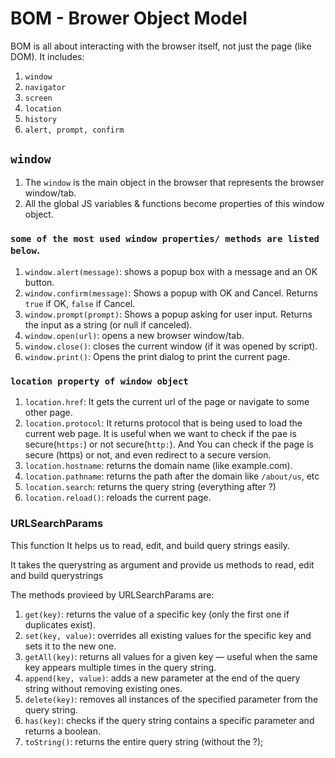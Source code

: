 # BOM - Brower Object Model
BOM is all about interacting with the browser itself, not just the page (like DOM). It includes:
1. `window`
2. `navigator`
3. `screen`
4. `location`
5. `history`
6. `alert, prompt, confirm`

## `window`
1. The `window` is the main object in the browser that represents the browser window/tab.
2. All the global JS variables & functions become properties of this window object.

### `some of the most used window properties/ methods are listed below`.
1. `window.alert(message)`: shows a popup box with a message and an OK button.
2. `window.confirm(message)`: Shows a popup with OK and Cancel. Returns `true` if OK, `false` if Cancel.
3. `window.prompt(prompt)`: Shows a popup asking for user input. Returns the input as a string (or null if canceled).
4. `window.open(url)`: opens a new browser window/tab.
5. `window.close()`: closes the current window (if it was opened by script).
6. `window.print()`: Opens the print dialog to print the current page.

### `location property of window object`
1. `location.href`: It gets the current url of the page or navigate to some other page.
2. `location.protocol`: It returns protocol that is being used to load the current web page. It is useful when we want to check if the pae is secure(`https:`) or not secure(`http:`). And You can check if the page is secure (https) or not, and even redirect to a secure version.
3. `location.hostname`: returns the domain name (like example.com).
4. `location.pathname`: returns the path after the domain like `/about/us`, etc
5. `location.search`: returns the query string (everything after ?)
6. `location.reload()`: reloads the current page.

### URLSearchParams 
This function It helps us to read, edit, and build query strings easily.

It takes the querystring as argument and provide us methods to read, edit and build querystrings

The methods provieed by URLSearchParams are:
1. `get(key)`: returns the value of a specific key (only the first one if duplicates exist).
2. `set(key, value)`: overrides all existing values for the specific key and sets it to the new one.
3. `getAll(key)`: returns all values for a given key — useful when the same key appears multiple times in the query string.
4. `append(key, value)`: adds a new parameter at the end of the query string without removing existing ones.
5. `delete(key)`: removes all instances of the specified parameter from the query string.
6. `has(key)`: checks if the query string contains a specific parameter and returns a boolean.
7. `toString()`: returns the entire query string (without the ?);